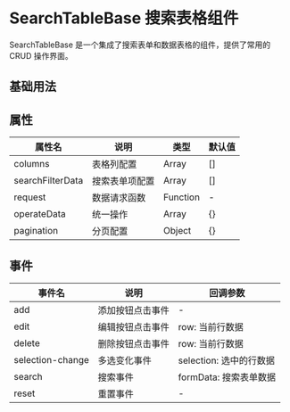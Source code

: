 # SearchTableBase 搜索表格组件

SearchTableBase 是一个集成了搜索表单和数据表格的组件，提供了常用的 CRUD 操作界面。

## 基础用法

<preview path="../demos/SearchTableBase/basic.vue" title="基础用法" description="SearchTableBase 组件的基础用法"></preview>

## 属性

| 属性名 | 说明 | 类型 | 默认值 |
|--------|------|------|--------|
| columns | 表格列配置 | Array | [] |
| searchFilterData | 搜索表单项配置 | Array | [] |
| request | 数据请求函数 | Function | - |
| operateData | 统一操作 | Array | {} |
| pagination | 分页配置 | Object | {} |

## 事件

| 事件名 | 说明 | 回调参数 |
|--------|------|----------|
| add | 添加按钮点击事件 | - |
| edit | 编辑按钮点击事件 | row: 当前行数据 |
| delete | 删除按钮点击事件 | row: 当前行数据 |
| selection-change | 多选变化事件 | selection: 选中的行数据 |
| search | 搜索事件 | formData: 搜索表单数据 |
| reset | 重置事件 | - |


